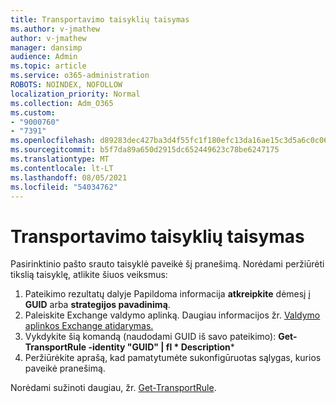 ```yaml
---
title: Transportavimo taisyklių taisymas
ms.author: v-jmathew
author: v-jmathew
manager: dansimp
audience: Admin
ms.topic: article
ms.service: o365-administration
ROBOTS: NOINDEX, NOFOLLOW
localization_priority: Normal
ms.collection: Adm_O365
ms.custom:
- "9000760"
- "7391"
ms.openlocfilehash: d89283dec427ba3d4f55fc1f180efc13da16ae15c3d5a6c0c06a696faa6df7f8
ms.sourcegitcommit: b5f7da89a650d2915dc652449623c78be6247175
ms.translationtype: MT
ms.contentlocale: lt-LT
ms.lasthandoff: 08/05/2021
ms.locfileid: "54034762"
---
```

# <a name="fix-transport-rules"></a>Transportavimo taisyklių taisymas

Pasirinktinio pašto srauto taisyklė paveikė šį pranešimą. Norėdami peržiūrėti tikslią taisyklę, atlikite šiuos veiksmus:

1. Pateikimo rezultatų dalyje Papildoma informacija **atkreipkite** dėmesį į **GUID** arba **strategijos pavadinimą**.
2. Paleiskite Exchange valdymo aplinką. Daugiau informacijos žr. [Valdymo aplinkos Exchange atidarymas.](https://go.microsoft.com/fwlink/?linkid=2101432)
3. Vykdykite šią komandą (naudodami GUID iš savo pateikimo):  **Get-TransportRule -identity "GUID" | fl * Description***
4. Peržiūrėkite aprašą, kad pamatytumėte sukonfigūruotas sąlygas, kurios paveikė pranešimą.

Norėdami sužinoti daugiau, žr. [Get-TransportRule](https://go.microsoft.com/fwlink/?linkid=2101523).
